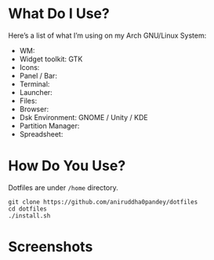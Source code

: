 # What Do I Use?
Here’s a list of what I’m using on my Arch GNU/Linux System:

- WM: 
- Widget toolkit: GTK 
- Icons: 
- Panel / Bar: 
- Terminal: 
- Launcher: 
- Files: 
- Browser: 
- Dsk Environment: GNOME / Unity / KDE
- Partition Manager: 
- Spreadsheet: 

# How Do You Use?
Dotfiles are under `/home` directory.
```shell
git clone https://github.com/aniruddha0pandey/dotfiles
cd dotfiles
./install.sh
```

# Screenshots
